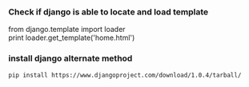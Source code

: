 ### Check if django is able to locate and load template

from django.template import loader  
print loader.get_template('home.html')


### install django alternate method
    
    pip install https://www.djangoproject.com/download/1.0.4/tarball/    
